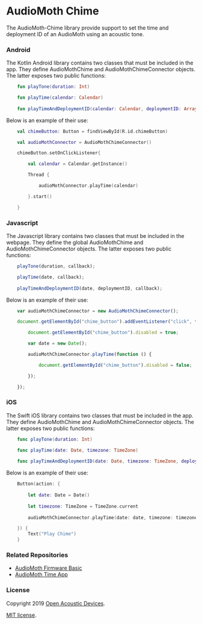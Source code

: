 # AudioMoth Chime #

The AudioMoth-Chime library provide support to set the time and deployment ID of an AudioMoth using an acoustic tone.

### Android ###

The Kotlin Android library contains two classes that must be included in the app. They define AudioMothChime and AudioMothChimeConnector objects. The latter exposes two public functions:

```kotlin
	fun playTone(duration: Int)

	fun playTime(calendar: Calendar)
	
	fun playTimeAndDeploymentID(calendar: Calendar, deploymentID: Array<Int>)
```

Below is an example of their use:

```kotlin
	val chimeButton: Button = findViewById(R.id.chimeButton)

	val audioMothConnector = AudioMothChimeConnector()

	chimeButton.setOnClickListener{

		val calendar = Calendar.getInstance()

		Thread {

			audioMothConnector.playTime(calendar)

		}.start()

	}
```

### Javascript ###

The Javascript library contains two classes that must be included in the webpage. They define the global AudioMothChime and AudioMothChimeConnector objects. The latter exposes two public functions:

```javascript
	playTone(duration, callback);

	playTime(date, callback);
	
	playTimeAndDeploymentID(date, deploymentID, callback);
```

Below is an example of their use:

```javascript
	var audioMothChimeConnector = new AudioMothChimeConnector();

	document.getElementById("chime_button").addEventListener("click", function () {

		document.getElementById("chime_button").disabled = true;

		var date = new Date();

		audioMothChimeConnector.playTime(function () {

			document.getElementById("chime_button").disabled = false;

		});

	});
```

### iOS ###

The Swift iOS library contains two classes that must be included in the app. They define AudioMothChime and AudioMothChimeConnector objects. The latter exposes two public functions:

```swift
	func playTone(duration: Int)

	func playTime(date: Date, timezone: TimeZone)
	
	func playTimeAndDeploymentID(date: Date, timezone: TimeZone, deploymentID: Array<Int>)
```

Below is an example of their use:

```swift
	Button(action: {
		
		let date: Date = Date()
		
		let timezone: TimeZone = TimeZone.current
		
		audioMothChimeConnector.playTime(date: date, timezone: timezone)

	}) {
		Text("Play Chime")
	}
```

### Related Repositories ###
* [AudioMoth Firmware Basic](https://github.com/OpenAcousticDevices/AudioMoth-Firmware-Basic)
* [AudioMoth Time App](https://github.com/OpenAcousticDevices/AudioMoth-Time-App)

### License ###

Copyright 2019 [Open Acoustic Devices](http://www.openacousticdevices.info/).

[MIT license](http://www.openacousticdevices.info/license).
